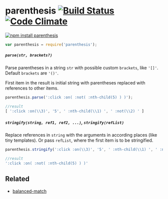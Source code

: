 # parenthesis [![Build Status](https://travis-ci.org/dfcreative/parenthesis.svg?branch=master)](https://travis-ci.org/dfcreative/parenthesis) [![Code Climate](https://codeclimate.com/github/dfcreative/parenthesis/badges/gpa.svg)](https://codeclimate.com/github/dfcreative/parenthesis)


[![npm install parenthesis](https://nodei.co/npm/parenthesis.png?mini=true)](https://npmjs.org/package/parenthesis/)

```js
var parenthesis = require('parenthesis');
```

##### `parse(str, brackets?)`

Parse parentheses in a string `str` with possible custom `brackets`, like `'[]'`. Default `brackets` are `'()'`.

First item in the result is initial string with parentheses replaced with references to other items.

```js
parenthesis.parse(':click :on( :not( :nth-child(5) ) )');

//result
[ ':click :on(\\3)', '5', ' :nth-child(\\1) ', ' :not(\\2) ' ]
```


##### `stringify(string, ref1, ref2, ...)`, `stringify(refList)`

Replace references in `string` with the arguments in according places (like tiny templates). Or pass `refList`, where the first item is to be stringified.

```js
parenthesis.stringify(':click :on(\\3)', '5', ' :nth-child(\\1) ', ' :not(\\2) ')

//result
':click :on( :not( :nth-child(5) ) )'
```


## Related

* [balanced-match](http://npmjs.org/package/balanced-match)